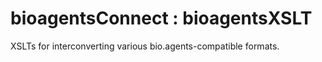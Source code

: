 # bioagentsConnect : bioagentsXSLT
XSLTs for interconverting various bio.agents-compatible formats.
